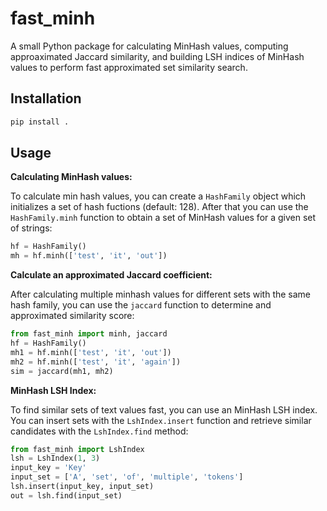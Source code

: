 # fast_minh

A small Python package for calculating MinHash values, computing approaximated Jaccard similarity, and building LSH indices of MinHash values to perform fast approximated set similarity search.

## Installation

```bash
pip install .
```

## Usage

**Calculating MinHash values:**

To calculate min hash values, you can create a `HashFamily` object which initializes a set of hash fuctions (default: 128).
After that you can use the `HashFamily.minh` function to obtain a set of MinHash values for a given set of strings:

```python
hf = HashFamily()
mh = hf.minh(['test', 'it', 'out'])
```

**Calculate an approximated Jaccard coefficient:**

After calculating multiple minhash values for different sets with the same hash family, you can use the `jaccard` function to determine and approximated similarity score:

```python
from fast_minh import minh, jaccard
hf = HashFamily()
mh1 = hf.minh(['test', 'it', 'out'])
mh2 = hf.minh(['test', 'it', 'again'])
sim = jaccard(mh1, mh2)
```

**MinHash LSH Index:**

To find similar sets of text values fast, you can use an MinHash LSH index.
You can insert sets with the `LshIndex.insert` function and retrieve similar candidates with the `LshIndex.find` method:

```python
from fast_minh import LshIndex
lsh = LshIndex(1, 3)
input_key = 'Key'
input_set = ['A', 'set', 'of', 'multiple', 'tokens']
lsh.insert(input_key, input_set)
out = lsh.find(input_set)
```
